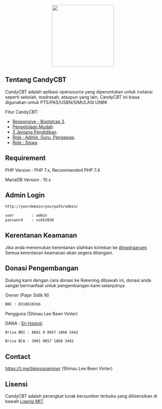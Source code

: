 <p align="center"><img src="https://apk.cbtcandy.com/dist/img/logo.png" width="200"></p>


## Tentang CandyCBT

CandyCBT adalah aplikasi opensource yang diperuntukan untuk instansi seperti sekolah, madrasah, ataupun yang lain, CandyCBT ini biasa digunakan untuk PTS/PAS/USBN/SIMULASI UNBK

Fitur CandyCBT:

- [Responsive - Bootstrap 3](https://apk.cbtcandy.com).
- [Pengelolaan Mudah](https://apk.cbtcandy.com).
- [3 Jenjang Pendidikan](https://apk.cbtcandy.com).
- [Role : Admin, Guru, Pengawas](https://apk.cbtcandy.com).
- [Role : Siswa](https://apk.cbtcandy.com).

## Requirement
PHP Version : PHP 7.x, Recommended PHP 7.4

MariaDB Version : 10.x

## Admin Login

```bash
http://yourdomain/yourpath/admin/

user		: admin
password	: usbk2020
```

## Kerentanan Keamanan

Jika anda menemukan kerentanan silahkan kirimkan ke [@nashaarumi](https://t.me/nashaarumi). Semua kerentanan keamanan akan segera ditangani.

## Donasi Pengembangan

Dukung kami dengan cara donasi ke Rekening dibawah ini, donasi anda sangat bermanfaat untuk pengembangan kami selanjutnya

Owner (Pajar Sidik N)
```bash
BNI : 0318610166
```

Pengguna (Shinau Lee Been Vinter)

DANA : [Sri Hastuti](https://link.dana.id/minta/2miwb92pk58).
```bash
Briva BRI : 8881 0 0857 1868 3442

Briva BCA : 3901 0857 1868 3442
```

## Contact
https://t.me/bkprogrammer (Shinau Lee Been Vinter)

## Lisensi

CandyCBT adalah perangkat lunak bersumber terbuka yang dilisensikan di bawah [Lisensi MIT](https://opensource.org/licenses/MIT).
